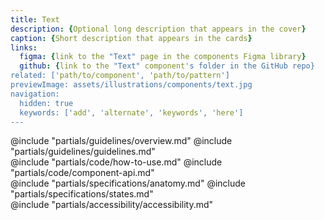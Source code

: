 ```yaml
---
title: Text
description: {Optional long description that appears in the cover}
caption: {Short description that appears in the cards}
links:
  figma: {link to the "Text" page in the components Figma library}
  github: {link to the "Text" component's folder in the GitHub repo}
related: ['path/to/component', 'path/to/pattern']
previewImage: assets/illustrations/components/text.jpg
navigation:
  hidden: true
  keywords: ['add', 'alternate', 'keywords', 'here']
---
```


<section data-tab="Guidelines">
  @include "partials/guidelines/overview.md"
  @include "partials/guidelines/guidelines.md"
</section>

<section data-tab="Code">
  @include "partials/code/how-to-use.md"
  @include "partials/code/component-api.md"
</section>

<section data-tab="Specifications">
  @include "partials/specifications/anatomy.md"
  @include "partials/specifications/states.md"
</section>

<section data-tab="Accessibility">
  @include "partials/accessibility/accessibility.md"
</section>
